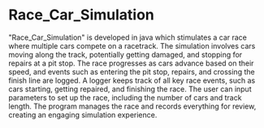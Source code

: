 # Race_Car_Simulation
"Race_Car_Simulation" is developed in java which stimulates a car race where multiple cars compete on a racetrack. The simulation involves cars moving along the track, potentially getting damaged, and stopping for repairs at a pit stop. The race progresses as cars advance based on their speed, and events such as entering the pit stop, repairs, and crossing the finish line are logged. A logger keeps track of all key race events, such as cars starting, getting repaired, and finishing the race. The user can input parameters to set up the race, including the number of cars and track length. The program manages the race and records everything for review, creating an engaging simulation experience.
